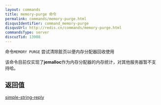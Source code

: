 ```yaml
---
layout: commands
title: memory-purge 命令
permalink: commands/memory-purge.html
disqusIdentifier: command_memory-purge
disqusUrl: http://redis.cn/commands/memory-purge.html
commandsType: server
discuzTid: 13908
---
```


命令`MEMORY PURGE` 尝试清除脏页以便内存分配器回收使用

该命令目前仅实现了**jemalloc**作为内存分配器的内存统计，对其他服务器暂不支持哈。 
   
## 返回值

[simple-string-reply](/topics/protocol.html#字符串)
